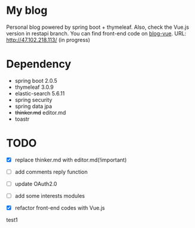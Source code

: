 # My blog
Personal blog powered by spring boot + thymeleaf. Also, check the Vue.js version in restapi branch. You can find front-end code on [blog-vue](https://github.com/minatoyukina/blog-vue). URL: http://47.102.218.113/ (in progress)

# Dependency
* spring boot 2.0.5 
* thymeleaf 3.0.9
* elastic-search 5.6.11
* spring security
* spring data jpa
* ~~thinker.md~~ editor.md
* toastr

# TODO
* [x] replace thinker.md with editor.md(!important)
* [ ] add comments reply function
* [ ] update OAuth2.0
* [ ] add some interests modules
* [x] refactor front-end codes with Vue.js



test1
